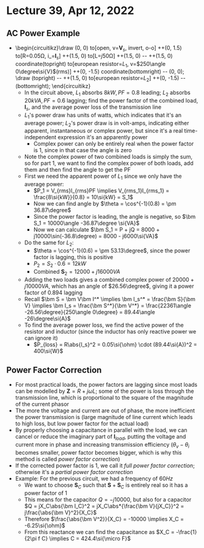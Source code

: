 # Lecture 39, Apr 12, 2022

## AC Power Example

* \begin{circuitikz}\draw (0, 0) to[open, v=$\bm V_s$, invert, o-o] ++(0, 1.5) to[R=$0.05\si{\ohm}$, i_=$\bm I_s$] ++(1.5, 0) to[L=$j50\si{\ohm}$] ++(1.5, 0) -- ++(1.5, 0) coordinate(topright) to[european resistor=$L_1$, v=$250\angle 0\degree\si{V}$(rms)] ++(0, -1.5) coordinate(bottomright) -- (0, 0); \draw (topright) -- ++(1.5, 0) to[european resistor=$L_2$] ++(0, -1.5) -- (bottomright); \end{circuitikz}
	* In the circuit above, $L_1$ absorbs $8\si{kW}, PF = 0.8$ leading; $L_2$ absorbs $20\si{kVA}, PF = 0.6$ lagging; find the power factor of the combined load, $\bm I_s$, and the average power loss of the transmission line
	* $L_1$'s power draw has units of watts, which indicates that it's an average power; $L_2$'s power draw is in volt-amps, indicating either apparent, instantaneous or complex power, but since it's a real time-independent expression it's an apparently power
		* Complex power can only be entirely real when the power factor is 1, since in that case the angle is zero
	* Note the complex power of two combined loads is simply the sum, so for part 1, we want to find the complex power of both loads, add them and then find the angle to get the PF
	* First we need the apparent power of $L_1$ since we only have the average power:
		* $P_1 = V_{rms}I_{rms}PF \implies V_{rms_1}I_{rms_1} = \frac{8\si{kW}}{0.8} = 10\si{kW} = S_1$
		* Now we can find angle by $\theta = \cos^{-1}(0.8) = \pm 36.87\degree$
		* Since the power factor is leading, the angle is negative, so $\bm S_1 = 10000\angle -36.87\degree \si{VA}$
		* Now we can calculate $\bm S_1 = P + jQ = 8000 + j10000\sin(-36.8\degree) = 8000 - j6000\si{VA}$
	* Do the same for $L_2$:
		* $\theta = \cos^{-1}(0.6) = \pm 53.13\degree$, since the power factor is lagging, this is positive
		* $P_2 = S_2 \cdot 0.6 = 12\si{kW}$
		* Combined $\bm S_2 = 12000 + j16000\si{VA}$
	* Adding the two loads gives a combined complex power of $20000 + j10000\si{VA}$, which has an angle of $26.56\degree$, giving it a power factor of $0.894$ lagging
	* Recall $\bm S = \bm V\bm I^* \implies \bm I_s^* = \frac{\bm S}{\bm V} \implies \bm I_s = \frac{\bm S^*}{\bm V^*} = \frac{22361\angle -26.56\degree}{250\angle 0\degree} = 89.44\angle -26\degree\si{A}$
	* To find the average power loss, we find the active power of the resistor and inductor (since the inductor has only reactive power we can ignore it)
		* $P_{loss} = R\abs{I_s}^2 = 0.05\si{\ohm} \cdot (89.44\si{A})^2 = 400\si{W}$

## Power Factor Correction

* For most practical loads, the power factors are lagging since most loads can be modelled by $\bm Z = R + j\omega L$; some of the power is loss through the transmission line, which is proportional to the square of the magnitude of the current phasor
* The more the voltage and current are out of phase, the more inefficient the power transmission is (large magnitude of line current which leads to high loss, but low power factor for the actual load)
* By properly choosing a capacitance in parallel with the load, we can cancel or reduce the imaginary part of $\bm I_{load}$, putting the voltage and current more in phase and increasing transmission efficiency ($\theta _v - \theta _i$ becomes smaller, power factor becomes bigger, which is why this method is called *power factor correction*)
* If the corrected power factor is 1, we call it *full power factor correction*; otherwise it's a *partial power factor correction*
* Example: For the previous circuit, we had a frequency of $60\si{Hz}$
	* We want to choose $\bm S_C$ such that $\bm S + \bm S_C$ is entirely real so it has a power factor of 1
	* This means for the capacitor $Q = -j10000$, but also for a capacitor $Q = jX_C\abs{\bm I_C}^2 = jX_C\abs*{\frac{\bm V}{jX_C}}^2 = j\frac{\abs{\bm V}^2}{X_C}$
	* Therefore $\frac{\abs{\bm V^2}}{X_C} = -10000 \implies X_C = -6.25\si{\ohm}$
	* From this reactance we can find the capacitance as $X_C = -\frac{1}{2\pi f C} \implies C = 424.4\si{\micro F}$

